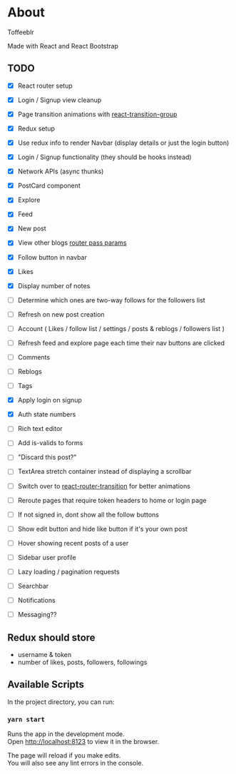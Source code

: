 
# About
Toffeeblr

Made with React and React Bootstrap

## TODO
- [x] React router setup
- [x] Login / Signup view cleanup
- [x] Page transition animations with [react-transition-group](https://reactcommunity.org/react-transition-group/)
- [x] Redux setup
- [x] Use redux info to render Navbar (display details or just the login button)
- [x] Login / Signup functionality (they should be hooks instead)
- [x] Network APIs (async thunks)

- [x] PostCard component
- [x] Explore
- [x] Feed
- [x] New post
- [x] View other blogs [router pass params](https://stackoverflow.com/questions/45898789/react-router-pass-param-to-component)
- [x] Follow button in navbar
- [x] Likes
- [x] Display number of notes
- [ ] Determine which ones are two-way follows for the followers list
- [ ] Refresh on new post creation
- [ ] Account ( Likes / follow list / settings / posts & reblogs / followers list )
- [ ] Refresh feed and explore page each time their nav buttons are clicked
- [ ] Comments
- [ ] Reblogs
- [ ] Tags

- [x] Apply login on signup
- [x] Auth state numbers
- [ ] Rich text editor
- [ ] Add is-valids to forms
- [ ] "Discard this post?"
- [ ] TextArea stretch container instead of displaying a scrollbar 
- [ ] Switch over to [react-router-transition](https://www.npmjs.com/package/react-router-transition) for better animations
- [ ] Reroute pages that require token headers to home or login page
- [ ] If not signed in, dont show all the follow buttons
- [ ] Show edit button and hide like button if it's your own post

- [ ] Hover showing recent posts of a user
- [ ] Sidebar user profile
- [ ] Lazy loading / pagination requests
- [ ] Searchbar
- [ ] Notifications
- [ ] Messaging??

## Redux should store
- username & token
- number of likes, posts, followers, followings

## Available Scripts

In the project directory, you can run:

### `yarn start`

Runs the app in the development mode.\
Open [http://localhost:8123](http://localhost:8123) to view it in the browser.

The page will reload if you make edits.\
You will also see any lint errors in the console.

